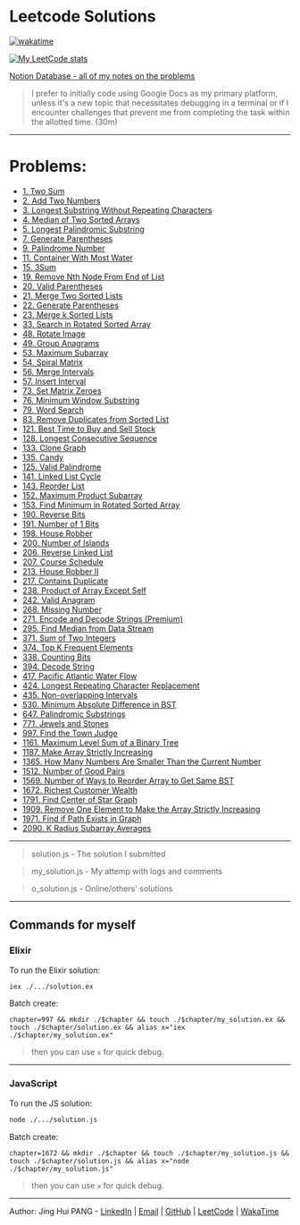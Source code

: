 # Leetcode Solutions

[![wakatime](https://wakatime.com/badge/user/849bb989-6c1a-4bb4-a5f1-ba937583da5f/project/d0b05c78-06be-40bb-9bca-1e26b4ccd8db.svg)](https://wakatime.com/badge/user/849bb989-6c1a-4bb4-a5f1-ba937583da5f/project/d0b05c78-06be-40bb-9bca-1e26b4ccd8db)

[![My LeetCode stats](https://leetcode-stats-six.vercel.app/api?username=enkr1&theme=dark)](https://leetcode.com/enkr1/)

[Notion Database - all of my notes on the problems](https://enkr.notion.site/db6bbb891f264f37a64c99799ca2057d?v=0b3cf643151b4ec1b29a01eecce8bbb4)

> I prefer to initially code using Google Docs as my primary platform, unless it's a new topic that necessitates debugging in a terminal or if I encounter challenges that prevent me from completing the task within the allotted time. (30m)

---

# Problems:
- [1. Two Sum](./1/)
- [2. Add Two Numbers](./2/)
- [3. Longest Substring Without Repeating Characters](./3/)
- [4. Median of Two Sorted Arrays](./4/)
- [5. Longest Palindromic Substring](./5/)
- [7. Generate Parentheses](./7/)
- [9. Palindrome Number](./9/)
- [11. Container With Most Water](./11/)
- [15. 3Sum](./15/)
- [19. Remove Nth Node From End of List](./19/)
- [20. Valid Parentheses](./20/)
- [21. Merge Two Sorted Lists](./21/)
- [22. Generate Parentheses](./22/)
- [23. Merge k Sorted Lists](./23/)
- [33. Search in Rotated Sorted Array](./33/)
- [48. Rotate Image](./48/)
- [49. Group Anagrams](./49/)
- [53. Maximum Subarray](./53/)
- [54. Spiral Matrix](./54/)
- [56. Merge Intervals](./56/)
- [57. Insert Interval](./57/)
- [73. Set Matrix Zeroes](./73/)
- [76. Minimum Window Substring](./76/)
- [79. Word Search](./79/)
- [83. Remove Duplicates from Sorted List](./83/)
- [121. Best Time to Buy and Sell Stock](./121/)
- [128. Longest Consecutive Sequence](./128/)
- [133. Clone Graph](./133/)
- [135. Candy](./135/)
- [125. Valid Palindrome](./125/)
- [141. Linked List Cycle](./141/)
- [143. Reorder List](./143/)
- [152. Maximum Product Subarray](./152/)
- [153. Find Minimum in Rotated Sorted Array](./153/)
- [190. Reverse Bits](./190/)
- [191. Number of 1 Bits](./191/)
- [198. House Robber](./198/)
- [200. Number of Islands](./200/)
- [206. Reverse Linked List](./206/)
- [207. Course Schedule](./207/)
- [213. House Robber II](./213/)
- [217. Contains Duplicate](./217/)
- [238. Product of Array Except Self](./238/)
- [242. Valid Anagram](./242/)
- [268. Missing Number](./268/)
- [271. Encode and Decode Strings (Premium)](./271/)
- [295. Find Median from Data Stream](./295/)
- [371. Sum of Two Integers](./371/)
- [374. Top K Frequent Elements](./374/)
- [338. Counting Bits](./338/)
- [394. Decode String](./394/)
- [417. Pacific Atlantic Water Flow](./417/)
- [424. Longest Repeating Character Replacement](./424/)
- [435. Non-overlapping Intervals](./435/)
- [530. Minimum Absolute Difference in BST](./530/)
- [647. Palindromic Substrings](./647/)
- [771. Jewels and Stones](./771/)
- [997. Find the Town Judge](./997/)
- [1161. Maximum Level Sum of a Binary Tree](./1161/)
- [1187. Make Array Strictly Increasing](./1187/)
- [1365. How Many Numbers Are Smaller Than the Current Number](./1365/)
- [1512. Number of Good Pairs](./1512/)
- [1569. Number of Ways to Reorder Array to Get Same BST](./1569/)
- [1672. Richest Customer Wealth](./1672/)
- [1791. Find Center of Star Graph](./1791/)
- [1909. Remove One Element to Make the Array Strictly Increasing](./1909/)
- [1971. Find if Path Exists in Graph](./1971/)
- [2090. K Radius Subarray Averages](./2090/)

---

> solution.js - The solution I submitted

> my_solution.js - My attemp with logs and comments

> o_solution.js - Online/others' solutions

---
## Commands for myself

### Elixir

To run the Elixir solution:
```sh
iex ./.../solution.ex
```

Batch create:
```ssh
chapter=997 && mkdir ./$chapter && touch ./$chapter/my_solution.ex && touch ./$chapter/solution.ex && alias x="iex ./$chapter/my_solution.ex"
```
> then you can use `x` for quick debug.

---

### JavaScript

To run the JS solution:
```sh
node ./.../solution.js
```

<!--
TODO: Rmb to dd to TOC!
-->

Batch create:
<!--
NOTE: JS IS HERE
-->
```ssh
chapter=1672 && mkdir ./$chapter && touch ./$chapter/my_solution.js && touch ./$chapter/solution.js && alias x="node ./$chapter/my_solution.js"
```
> then you can use `x` for quick debug.

---

Author: Jing Hui PANG - [LinkedIn](https://www.linkedin.com/in/jinghuipang/) | [Email](mailto:jinghuipang99@gmail.com) | [GitHub](https://github.com/enkr1) | [LeetCode](https://leetcode.com/enkr1) | [WakaTime](https://wakatime.com/@enkr1)
